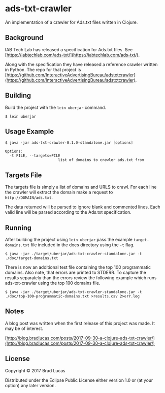 # ads-txt-crawler

An implementation of a crawler for Ads.txt files written in Clojure.

## Background

IAB Tech Lab has released a specification for Ads.txt files. See [https://iabtechlab.com/ads-txt/](https://iabtechlab.com/ads-txt/).

Along with the specification they have released a reference crawler written in Python. The repo for that project is [https://github.com/InteractiveAdvertisingBureau/adstxtcrawler](https://github.com/InteractiveAdvertisingBureau/adstxtcrawler).

## Building

Build the project with the `lein uberjar` command.

```
$ lein uberjar
```


## Usage Example

```
$ java -jar ads-txt-crawler-0.1.0-standalone.jar [options]

Options:
  -t FILE, --targets=FILE
                        list of domains to crawler ads.txt from
```

## Targets File

The targets file is simply a list of domains and URLS to crawl. For each line the crawler will extract the domain make a request to `http://DOMAIN/ads.txt`.

The data returned will be parsed to ignore blank and commented lines. Each valid line will be parsed according to the Ads.txt specification.

## Running

After building the project using `lein uberjar` pass the example `target-domains.txt` file included in the docs directory using the `-t` flag.

```
$ java -jar ./target/uberjar/ads-txt-crawler-standalone.jar -t ./doc/target-domains.txt

```

There is now an additional test file containing the top 100 programmatic domains. Also note, that errors are printed to STDERR. To capture the results separately than the errors review the following example which runs ads-txt-crawler using the top 100 domains file.

```
$ java -jar ./target/uberjar/ads-txt-crawler-standalone.jar -t ./doc/top-100-programmatic-domains.txt >results.csv 2>err.log
```

## Notes

A blog post was written when the first release of this project was made. It may be of interest.

[http://blog.bradlucas.com/posts/2017-09-30-a-clojure-ads-txt-crawler/](http://blog.bradlucas.com/posts/2017-09-30-a-clojure-ads-txt-crawler/)


## License

Copyright © 2017 Brad Lucas

Distributed under the Eclipse Public License either version 1.0 or (at
your option) any later version.
